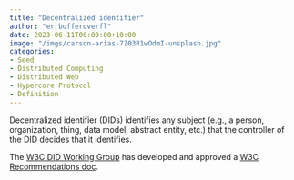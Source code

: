```yaml
---
title: "Decentralized identifier"
author: "errbufferoverfl"
date: 2023-06-11T00:00:00+10:00
image: "/imgs/carson-arias-7Z03R1wOdmI-unsplash.jpg"
categories:
- Seed
- Distributed Computing
- Distributed Web
- Hypercore Protocol
- Definition
---
```


Decentralized identifier (DIDs) identifies any subject (e.g., a person, organization, thing, data model, abstract entity, etc.) that the controller of the DID decides that it identifies.

The [W3C DID Working Group](https://www.w3.org/groups/wg/did/) has developed and approved a [W3C Recommendations doc](https://www.w3.org/TR/did-imp-guide/).
